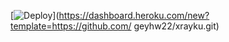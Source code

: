 ﻿[![Deploy](https://www.herokucdn.com/deploy/button.png)](https://dashboard.heroku.com/new?template=https://github.com/
geyhw22/xrayku.git)
